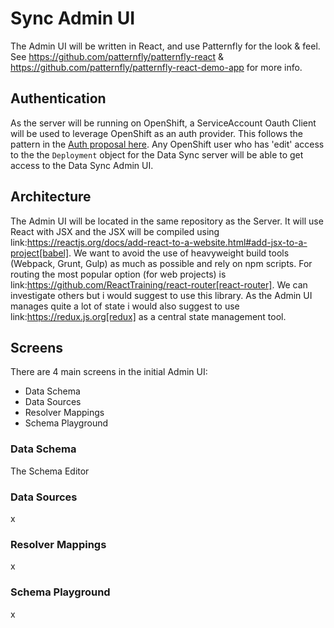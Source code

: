 # Sync Admin UI

The Admin UI will be written in React, and use Patternfly for the look & feel.
See https://github.com/patternfly/patternfly-react & https://github.com/patternfly/patternfly-react-demo-app for more info.

## Authentication

As the server will be running on OpenShift, a ServiceAccount Oauth Client will be used to leverage OpenShift as an auth provider.
This follows the pattern in the [Auth proposal here](../auth/developer-single-sign-on-across-mobile-services.md).
Any OpenShift user who has 'edit' access to the the `Deployment` object for the Data Sync server will be able to get access to the Data Sync Admin UI.

## Architecture

The Admin UI will be located in the same repository as the Server. It will use React with JSX and the JSX will be compiled using link:https://reactjs.org/docs/add-react-to-a-website.html#add-jsx-to-a-project[babel]. We want to
avoid the use of heavyweight build tools (Webpack, Grunt, Gulp) as much as possible and rely on npm scripts. For routing the most popular option (for web projects) is link:https://github.com/ReactTraining/react-router[react-router]. We can investigate others but i would suggest to use this library.
As the Admin UI manages quite a lot of state i would also suggest to use link:https://redux.js.org[redux] as a central state management tool.

## Screens

There are 4 main screens in the initial Admin UI:

* Data Schema
* Data Sources
* Resolver Mappings
* Schema Playground

### Data Schema

The Schema Editor

### Data Sources

x

### Resolver Mappings

x

### Schema Playground

x
